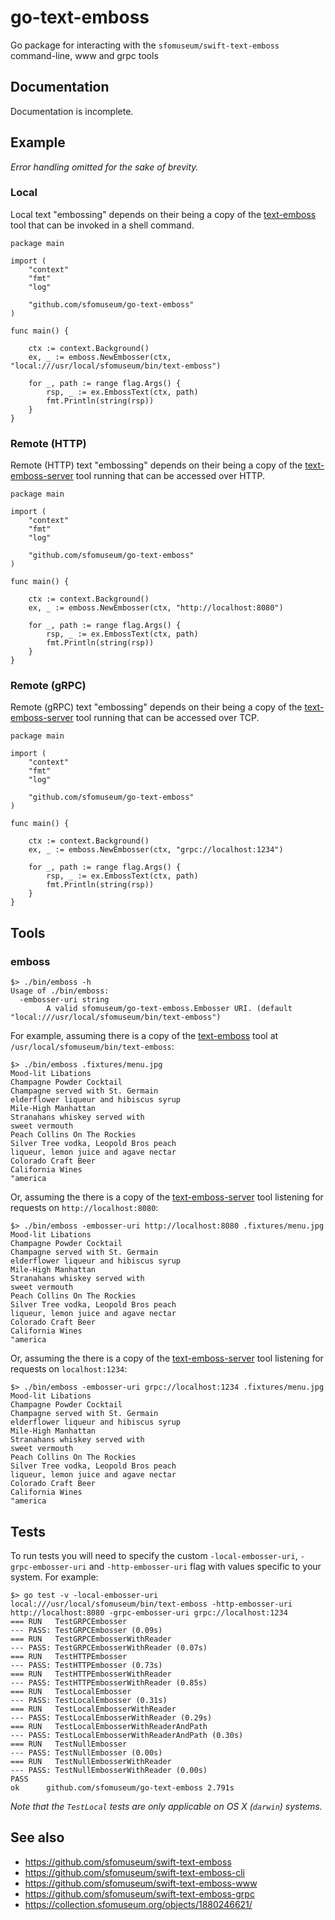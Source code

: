 # go-text-emboss

Go package for interacting with the `sfomuseum/swift-text-emboss` command-line, www and grpc tools

## Documentation

Documentation is incomplete.

## Example

_Error handling omitted for the sake of brevity._

### Local

Local text "embossing" depends on their being a copy of the [text-emboss](https://github.com/sfomuseum/swift-text-emboss-cli) tool that can be invoked in a shell command.

```
package main

import (
	"context"
	"fmt"
	"log"

	"github.com/sfomuseum/go-text-emboss"
)

func main() {

	ctx := context.Background()
	ex, _ := emboss.NewEmbosser(ctx, "local:///usr/local/sfomuseum/bin/text-emboss")

	for _, path := range flag.Args() {
		rsp, _ := ex.EmbossText(ctx, path)
		fmt.Println(string(rsp))
	}
}
```

### Remote (HTTP)

Remote (HTTP) text "embossing" depends on their being a copy of the [text-emboss-server](https://github.com/sfomuseum/swift-text-emboss-www) tool running that can be accessed over HTTP.

```
package main

import (
	"context"
	"fmt"
	"log"

	"github.com/sfomuseum/go-text-emboss"
)

func main() {

	ctx := context.Background()
	ex, _ := emboss.NewEmbosser(ctx, "http://localhost:8080")

	for _, path := range flag.Args() {
		rsp, _ := ex.EmbossText(ctx, path)
		fmt.Println(string(rsp))
	}
}
```

### Remote (gRPC)

Remote (gRPC) text "embossing" depends on their being a copy of the [text-emboss-server](https://github.com/sfomuseum/swift-text-emboss-grpc) tool running that can be accessed over TCP.

```
package main

import (
	"context"
	"fmt"
	"log"

	"github.com/sfomuseum/go-text-emboss"
)

func main() {

	ctx := context.Background()
	ex, _ := emboss.NewEmbosser(ctx, "grpc://localhost:1234")

	for _, path := range flag.Args() {
		rsp, _ := ex.EmbossText(ctx, path)
		fmt.Println(string(rsp))
	}
}
```

## Tools

### emboss

```
$> ./bin/emboss -h
Usage of ./bin/emboss:
  -embosser-uri string
    	A valid sfomuseum/go-text-emboss.Embosser URI. (default "local:///usr/local/sfomuseum/bin/text-emboss")
```

For example, assuming there is a copy of the [text-emboss](https://github.com/sfomuseum/swift-text-emboss-cli) tool at `/usr/local/sfomuseum/bin/text-emboss`:

```
$> ./bin/emboss .fixtures/menu.jpg 
Mood-lit Libations
Champagne Powder Cocktail
Champagne served with St. Germain
elderflower liqueur and hibiscus syrup
Mile-High Manhattan
Stranahans whiskey served with
sweet vermouth
Peach Collins On The Rockies
Silver Tree vodka, Leopold Bros peach
liqueur, lemon juice and agave nectar
Colorado Craft Beer
California Wines
"america
```

Or, assuming the there is a copy of the [text-emboss-server](https://github.com/sfomuseum/swift-text-emboss-www) tool listening for requests on `http://localhost:8080`:

```
$> ./bin/emboss -embosser-uri http://localhost:8080 .fixtures/menu.jpg
Mood-lit Libations
Champagne Powder Cocktail
Champagne served with St. Germain
elderflower liqueur and hibiscus syrup
Mile-High Manhattan
Stranahans whiskey served with
sweet vermouth
Peach Collins On The Rockies
Silver Tree vodka, Leopold Bros peach
liqueur, lemon juice and agave nectar
Colorado Craft Beer
California Wines
"america
```

Or, assuming the there is a copy of the [text-emboss-server](https://github.com/sfomuseum/swift-text-emboss-grpc) tool listening for requests on `localhost:1234`:

```
$> ./bin/emboss -embosser-uri grpc://localhost:1234 .fixtures/menu.jpg
Mood-lit Libations
Champagne Powder Cocktail
Champagne served with St. Germain
elderflower liqueur and hibiscus syrup
Mile-High Manhattan
Stranahans whiskey served with
sweet vermouth
Peach Collins On The Rockies
Silver Tree vodka, Leopold Bros peach
liqueur, lemon juice and agave nectar
Colorado Craft Beer
California Wines
"america
```

## Tests

To run tests you will need to specify the custom `-local-embosser-uri`, `-grpc-embosser-uri` and `-http-embosser-uri` flag with values specific to your system. For example:

```
$> go test -v -local-embosser-uri local:///usr/local/sfomuseum/bin/text-emboss -http-embosser-uri http://localhost:8080 -grpc-embosser-uri grpc://localhost:1234
=== RUN   TestGRPCEmbosser
--- PASS: TestGRPCEmbosser (0.09s)
=== RUN   TestGRPCEmbosserWithReader
--- PASS: TestGRPCEmbosserWithReader (0.07s)
=== RUN   TestHTTPEmbosser
--- PASS: TestHTTPEmbosser (0.73s)
=== RUN   TestHTTPEmbosserWithReader
--- PASS: TestHTTPEmbosserWithReader (0.85s)
=== RUN   TestLocalEmbosser
--- PASS: TestLocalEmbosser (0.31s)
=== RUN   TestLocalEmbosserWithReader
--- PASS: TestLocalEmbosserWithReader (0.29s)
=== RUN   TestLocalEmbosserWithReaderAndPath
--- PASS: TestLocalEmbosserWithReaderAndPath (0.30s)
=== RUN   TestNullEmbosser
--- PASS: TestNullEmbosser (0.00s)
=== RUN   TestNullEmbosserWithReader
--- PASS: TestNullEmbosserWithReader (0.00s)
PASS
ok  	github.com/sfomuseum/go-text-emboss	2.791s
```

_Note that the `TestLocal` tests are only applicable on OS X (`darwin`) systems._

## See also

* https://github.com/sfomuseum/swift-text-emboss
* https://github.com/sfomuseum/swift-text-emboss-cli
* https://github.com/sfomuseum/swift-text-emboss-www
* https://github.com/sfomuseum/swift-text-emboss-grpc
* https://collection.sfomuseum.org/objects/1880246621/
